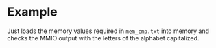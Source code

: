 # Example

Just loads the memory values required in `mem_cmp.txt` into memory and checks the MMIO output with the letters of the
alphabet capitalized.